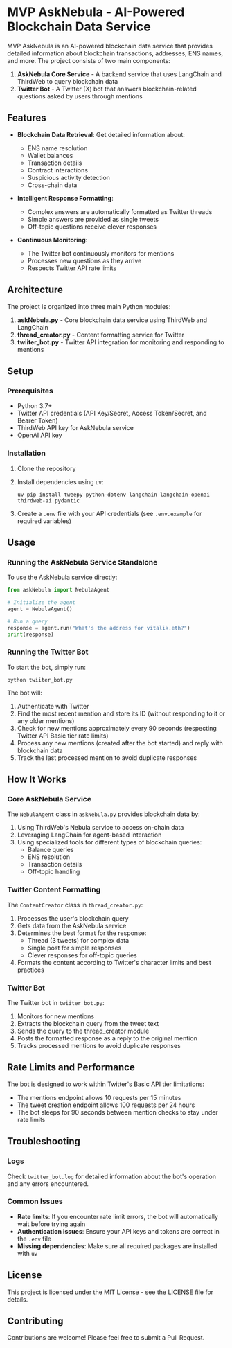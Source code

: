 # MVP AskNebula - AI-Powered Blockchain Data Service

MVP AskNebula is an AI-powered blockchain data service that provides detailed information about blockchain transactions, addresses, ENS names, and more. The project consists of two main components:

1. **AskNebula Core Service** - A backend service that uses LangChain and ThirdWeb to query blockchain data
2. **Twitter Bot** - A Twitter (X) bot that answers blockchain-related questions asked by users through mentions

## Features

- **Blockchain Data Retrieval**: Get detailed information about:
  - ENS name resolution
  - Wallet balances
  - Transaction details
  - Contract interactions
  - Suspicious activity detection
  - Cross-chain data
  
- **Intelligent Response Formatting**: 
  - Complex answers are automatically formatted as Twitter threads
  - Simple answers are provided as single tweets
  - Off-topic questions receive clever responses

- **Continuous Monitoring**:
  - The Twitter bot continuously monitors for mentions
  - Processes new questions as they arrive
  - Respects Twitter API rate limits

## Architecture

The project is organized into three main Python modules:

1. **askNebula.py** - Core blockchain data service using ThirdWeb and LangChain
2. **thread_creator.py** - Content formatting service for Twitter
3. **twiiter_bot.py** - Twitter API integration for monitoring and responding to mentions

## Setup

### Prerequisites

- Python 3.7+
- Twitter API credentials (API Key/Secret, Access Token/Secret, and Bearer Token)
- ThirdWeb API key for AskNebula service
- OpenAI API key

### Installation

1. Clone the repository
2. Install dependencies using `uv`:
   ```
   uv pip install tweepy python-dotenv langchain langchain-openai thirdweb-ai pydantic
   ```

3. Create a `.env` file with your API credentials (see `.env.example` for required variables)

## Usage

### Running the AskNebula Service Standalone

To use the AskNebula service directly:

```python
from askNebula import NebulaAgent

# Initialize the agent
agent = NebulaAgent()

# Run a query
response = agent.run("What's the address for vitalik.eth?")
print(response)
```

### Running the Twitter Bot

To start the bot, simply run:
```
python twiiter_bot.py
```

The bot will:
1. Authenticate with Twitter
2. Find the most recent mention and store its ID (without responding to it or any older mentions)
3. Check for new mentions approximately every 90 seconds (respecting Twitter API Basic tier rate limits)
4. Process any new mentions (created after the bot started) and reply with blockchain data
5. Track the last processed mention to avoid duplicate responses

## How It Works

### Core AskNebula Service

The `NebulaAgent` class in `askNebula.py` provides blockchain data by:

1. Using ThirdWeb's Nebula service to access on-chain data
2. Leveraging LangChain for agent-based interaction
3. Using specialized tools for different types of blockchain queries:
   - Balance queries
   - ENS resolution
   - Transaction details
   - Off-topic handling

### Twitter Content Formatting

The `ContentCreator` class in `thread_creator.py`:

1. Processes the user's blockchain query
2. Gets data from the AskNebula service
3. Determines the best format for the response:
   - Thread (3 tweets) for complex data
   - Single post for simple responses
   - Clever responses for off-topic queries
4. Formats the content according to Twitter's character limits and best practices

### Twitter Bot

The Twitter bot in `twiiter_bot.py`:

1. Monitors for new mentions
2. Extracts the blockchain query from the tweet text
3. Sends the query to the thread_creator module
4. Posts the formatted response as a reply to the original mention
5. Tracks processed mentions to avoid duplicate responses

## Rate Limits and Performance

The bot is designed to work within Twitter's Basic API tier limitations:
- The mentions endpoint allows 10 requests per 15 minutes
- The tweet creation endpoint allows 100 requests per 24 hours
- The bot sleeps for 90 seconds between mention checks to stay under rate limits

## Troubleshooting

### Logs

Check `twitter_bot.log` for detailed information about the bot's operation and any errors encountered.

### Common Issues

- **Rate limits**: If you encounter rate limit errors, the bot will automatically wait before trying again
- **Authentication issues**: Ensure your API keys and tokens are correct in the `.env` file
- **Missing dependencies**: Make sure all required packages are installed with `uv`

## License

This project is licensed under the MIT License - see the LICENSE file for details.

## Contributing

Contributions are welcome! Please feel free to submit a Pull Request.
